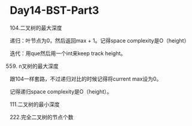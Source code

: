 # Day14-BST-Part3
104.二叉树的最大深度  

递归：叶节点为0，然后返回max + 1。记得space complexity是O（height）

迭代：用que然后用一个int来keep track height。

559. n叉树的最大深度

跟104一样套路，不过递归对比的时候记得将current max设为0。

记得递归space complexity是O（height）。

111.二叉树的最小深度

222.完全二叉树的节点个数
